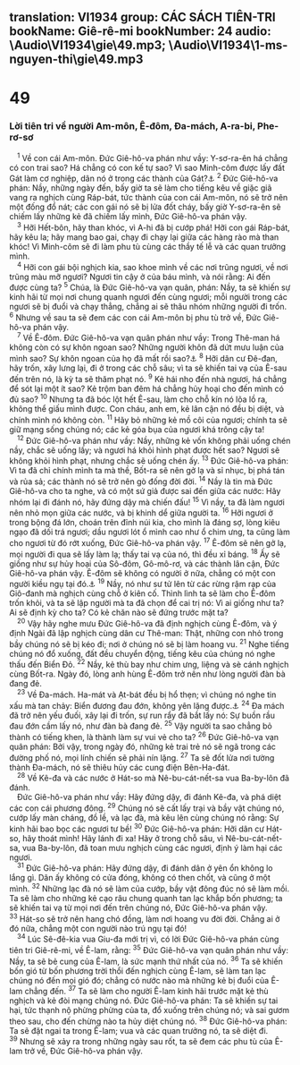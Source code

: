 translation: VI1934
group: CÁC SÁCH TIÊN-TRI
bookName: Giê-rê-mi 
bookNumber: 24
audio: \Audio\VI1934\gie\49.mp3; \Audio\VI1934\1-ms-nguyen-thi\gie\49.mp3
-------

<div class="title"><h1>49</h1><h3>Lời tiên tri về người Am-môn, Ê-đôm, Đa-mách, A-ra-bi, Phe-rơ-sơ</h3></div>
<span class="verse gie_49_1"> <sup>1</sup> Về con cái Am-môn. Đức Giê-hô-va phán như vầy: Y-sơ-ra-ên há chẳng có con trai sao? Há chẳng có con kế tự sao? Vì sao Minh-côm được lấy đất Gát làm cơ nghiệp, dân nó ở trong các thành của Gát?<a data-toggle="tooltip" data-placement="bottom" title="Exe 21:28-32; 25:1-7; Am 1:13-15; So 2:8-11">⚓</a></span>
<span class="verse gie_49_2"><sup>2</sup> Đức Giê-hô-va phán: Nầy, những ngày đến, bấy giờ ta sẽ làm cho tiếng kêu về giặc giã vang ra nghịch cùng Ráp-bát, tức thành của con cái Am-môn, nó sẽ trở nên một đống đổ nát; các con gái nó sẽ bị lửa đốt cháy, bấy giờ Y-sơ-ra-ên sẽ chiếm lấy những kẻ đã chiếm lấy mình, Đức Giê-hô-va phán vậy. <br/></span>
<span class="verse gie_49_3"> <sup>3</sup> Hỡi Hết-bôn, hãy than khóc, vì A-hi đã bị cướp phá! Hỡi con gái Ráp-bát, hãy kêu la; hãy mang bao gai, chạy đi chạy lại giữa các hàng rào mà than khóc! Vì Minh-côm sẽ đi làm phu tù cùng các thầy tế lễ và các quan trưởng mình. <br/></span>
<span class="verse gie_49_4"> <sup>4</sup> Hỡi con gái bội nghịch kia, sao khoe mình về các nơi trũng ngươi, về nơi trũng màu mỡ ngươi? Ngươi tin cậy ở của báu mình, và nói rằng: Ai đến được cùng ta? </span>
<span class="verse gie_49_5"><sup>5</sup> Chúa, là Đức Giê-hô-va vạn quân, phán: Nầy, ta sẽ khiến sự kinh hãi từ mọi nơi chung quanh ngươi đến cùng ngươi; mỗi người trong các ngươi sẽ bị đuổi và chạy thẳng, chẳng ai sẽ thâu nhóm những người đi trốn. </span>
<span class="verse gie_49_6"><sup>6</sup> Nhưng về sau ta sẽ đem các con cái Am-môn bị phu tù trở về, Đức Giê-hô-va phán vậy. <br/></span>
<span class="verse gie_49_7"> <sup>7</sup> Về Ê-đôm. Đức Giê-hô-va vạn quân phán như vầy: Trong Thê-man há không còn có sự khôn ngoan sao? Những người khôn đã dứt mưu luận của mình sao? Sự khôn ngoan của họ đã mất rồi sao?<a data-toggle="tooltip" data-placement="bottom" title="Es 34:5-17; 63:1-6; Exe 25:12-14; 35:1-15; Am 1:11-12; Ápđia 1-14; Ma 1:2-5">⚓</a></span>
<span class="verse gie_49_8"><sup>8</sup> Hỡi dân cư Đê-đan, hãy trốn, xây lưng lại, đi ở trong các chỗ sâu; vì ta sẽ khiến tai vạ của Ê-sau đến trên nó, là kỳ ta sẽ thăm phạt nó. </span>
<span class="verse gie_49_9"><sup>9</sup> Kẻ hái nho đến nhà ngươi, há chẳng để sót lại một ít sao? Kẻ trộm ban đêm há chẳng hủy hoại cho đến mình có đủ sao? </span>
<span class="verse gie_49_10"><sup>10</sup> Nhưng ta đã bóc lột hết Ê-sau, làm cho chỗ kín nó lõa lồ ra, không thể giấu mình được. Con cháu, anh em, kẻ lân cận nó đều bị diệt, và chính mình nó không còn. </span>
<span class="verse gie_49_11"><sup>11</sup> Hãy bỏ những kẻ mồ côi của ngươi; chính ta sẽ giữ mạng sống chúng nó; các kẻ góa bụa của ngươi khá trông cậy ta! <br/></span>
<span class="verse gie_49_12"> <sup>12</sup> Đức Giê-hô-va phán như vầy: Nầy, những kẻ vốn không phải uống chén nầy, chắc sẽ uống lấy; và ngươi há khỏi hình phạt được hết sao? Ngươi sẽ không khỏi hình phạt, nhưng chắc sẽ uống chén ấy. </span>
<span class="verse gie_49_13"><sup>13</sup> Đức Giê-hô-va phán: Vì ta đã chỉ chính mình ta mà thề, Bốt-ra sẽ nên gở lạ và sỉ nhục, bị phá tán và rủa sả; các thành nó sẽ trở nên gò đống đời đời. </span>
<span class="verse gie_49_14"><sup>14</sup> Nầy là tin mà Đức Giê-hô-va cho ta nghe, và có một sứ giả được sai đến giữa các nước: Hãy nhóm lại đi đánh nó, hãy đứng dậy mà chiến đấu! </span>
<span class="verse gie_49_15"><sup>15</sup> Vì nầy, ta đã làm ngươi nên nhỏ mọn giữa các nước, và bị khinh dể giữa người ta. </span>
<span class="verse gie_49_16"><sup>16</sup> Hỡi ngươi ở trong bộng đá lớn, choán trên đỉnh núi kia, cho mình là đáng sợ, lòng kiêu ngạo đã dối trá ngươi; dầu ngươi lót ổ mình cao như ổ chim ưng, ta cũng làm cho ngươi từ đó rớt xuống, Đức Giê-hô-va phán vậy. </span>
<span class="verse gie_49_17"><sup>17</sup> Ê-đôm sẽ nên gở lạ, mọi người đi qua sẽ lấy làm lạ; thấy tai vạ của nó, thì đều xỉ báng. </span>
<span class="verse gie_49_18"><sup>18</sup> Ấy sẽ giống như sự hủy hoại của Sô-đôm, Gô-mô-rơ, và các thành lân cận, Đức Giê-hô-va phán vậy. Ê-đôm sẽ không có người ở nữa, chẳng có một con người kiều ngụ tại đó.<a data-toggle="tooltip" data-placement="bottom" title="Sa 19:24-25">⚓</a></span>
<span class="verse gie_49_19"><sup>19</sup> Nầy, nó như sư tử lên từ các rừng rậm rạp của Giô-đanh mà nghịch cùng chỗ ở kiên cố. Thình lình ta sẽ làm cho Ê-đôm trốn khỏi, và ta sẽ lập người mà ta đã chọn để cai trị nó: Vì ai giống như ta? Ai sẽ định kỳ cho ta? Có kẻ chăn nào sẽ đứng trước mặt ta? <br/></span>
<span class="verse gie_49_20"> <sup>20</sup> Vậy hãy nghe mưu Đức Giê-hô-va đã định nghịch cùng Ê-đôm, và ý định Ngài đã lập nghịch cùng dân cư Thê-man: Thật, những con nhỏ trong bầy chúng nó sẽ bị kéo đi; nơi ở chúng nó sẽ bị làm hoang vu. </span>
<span class="verse gie_49_21"><sup>21</sup> Nghe tiếng chúng nó đổ xuống, đất đều chuyển động, tiếng kêu của chúng nó nghe thấu đến Biển Đỏ. </span>
<span class="verse gie_49_22"><sup>22</sup> Nầy, kẻ thù bay như chim ưng, liệng và sè cánh nghịch cùng Bốt-ra. Ngày đó, lòng anh hùng Ê-đôm trở nên như lòng người đàn bà đang đẻ. <br/></span>
<span class="verse gie_49_23"> <sup>23</sup> Về Đa-mách. Ha-mát và Ạt-bát đều bị hổ thẹn; vì chúng nó nghe tin xấu mà tan chảy: Biển đương đau đớn, không yên lặng được.<a data-toggle="tooltip" data-placement="bottom" title="Es 17:1-3; Am 1:3-5; Xa 9:1">⚓</a></span>
<span class="verse gie_49_24"><sup>24</sup> Đa mách đã trở nên yếu đuối, xây lại đi trốn, sự run rẩy đã bắt lấy nó: Sự buồn rầu đau đớn cầm lấy nó, như đàn bà đang đẻ. </span>
<span class="verse gie_49_25"><sup>25</sup> Vậy người ta sao chẳng bỏ thành có tiếng khen, là thành làm sự vui vẻ cho ta? </span>
<span class="verse gie_49_26"><sup>26</sup> Đức Giê-hô-va vạn quân phán: Bởi vậy, trong ngày đó, những kẻ trai trẻ nó sẽ ngã trong các đường phố nó, mọi lính chiến sẽ phải nín lặng. </span>
<span class="verse gie_49_27"><sup>27</sup> Ta sẽ đốt lửa nơi tường thành Đa-mách, nó sẽ thiêu hủy các cung điện Bên-Ha-đát. <br/></span>
<span class="verse gie_49_28"> <sup>28</sup> Về Kê-đa và các nước ở Hát-so mà Nê-bu-cát-nết-sa vua Ba-by-lôn đã đánh. <br/> Đức Giê-hô-va phán như vầy: Hãy đứng dậy, đi đánh Kê-đa, và phá diệt các con cái phương đông. </span>
<span class="verse gie_49_29"><sup>29</sup> Chúng nó sẽ cất lấy trại và bầy vật chúng nó, cướp lấy màn cháng, đồ lề, và lạc đà, mà kêu lên cùng chúng nó rằng: Sự kinh hãi bao bọc các ngươi tư bề! </span>
<span class="verse gie_49_30"><sup>30</sup> Đức Giê-hô-va phán: Hỡi dân cư Hát-so, hãy thoát mình! Hãy lánh đi xa! Hãy ở trong chỗ sâu, vì Nê-bu-cát-nết-sa, vua Ba-by-lôn, đã toan mưu nghịch cùng các ngươi, định ý làm hại các ngươi. <br/></span>
<span class="verse gie_49_31"> <sup>31</sup> Đức Giê-hô-va phán: Hãy đứng dậy, đi đánh dân ở yên ổn không lo lắng gì. Dân ấy không có cửa đóng, không có then chốt, và cũng ở một mình. </span>
<span class="verse gie_49_32"><sup>32</sup> Những lạc đà nó sẽ làm của cướp, bầy vật đông đúc nó sẽ làm mồi. Ta sẽ làm cho những kẻ cạo râu chung quanh tan lạc khắp bốn phương; ta sẽ khiến tai vạ từ mọi nơi đến trên chúng nó, Đức Giê-hô-va phán vậy. </span>
<span class="verse gie_49_33"><sup>33</sup> Hát-so sẽ trở nên hang chó đồng, làm nơi hoang vu đời đời. Chẳng ai ở đó nữa, chẳng một con người nào trú ngụ tại đó! <br/></span>
<span class="verse gie_49_34"> <sup>34</sup> Lúc Sê-đê-kia vua Giu-đa mới trị vì, có lời Đức Giê-hô-va phán cùng tiên tri Giê-rê-mi, về Ê-lam, rằng: </span>
<span class="verse gie_49_35"><sup>35</sup> Đức Giê-hô-va vạn quân phán như vầy: Nầy, ta sẽ bẻ cung của Ê-lam, là sức mạnh thứ nhất của nó. </span>
<span class="verse gie_49_36"><sup>36</sup> Ta sẽ khiến bốn gió từ bốn phương trời thổi đến nghịch cùng Ê-lam, sẽ làm tan lạc chúng nó đến mọi gió đó; chẳng có nước nào mà những kẻ bị đuổi của Ê-lam chẳng đến. </span>
<span class="verse gie_49_37"><sup>37</sup> Ta sẽ làm cho người Ê-lam kinh hãi trước mặt kẻ thù nghịch và kẻ đòi mạng chúng nó. Đức Giê-hô-va phán: Ta sẽ khiến sự tai hại, tức thạnh nộ phừng phừng của ta, đổ xuống trên chúng nó; và sai gươm theo sau, cho đến chừng nào ta hủy diệt chúng nó. </span>
<span class="verse gie_49_38"><sup>38</sup> Đức Giê-hô-va phán: Ta sẽ đặt ngai ta trong Ê-lam; vua và các quan trưởng nó, ta sẽ diệt đi. </span>
<span class="verse gie_49_39"><sup>39</sup> Nhưng sẽ xảy ra trong những ngày sau rốt, ta sẽ đem các phu tù của Ê-lam trở về, Đức Giê-hô-va phán vậy. <br/></span>
